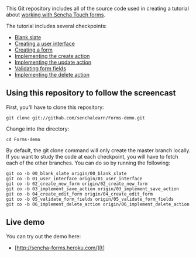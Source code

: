 This Git repository includes all of the source code used in creating a tutorial about [working with Sencha Touch forms][t].

The tutorial includes several checkpoints:

* [Blank slate][00]
* [Creating a user interface][01]
* [Creating a form][02]
* [Implementing the create action][03]
* [Implementing the update action][04]
* [Validating form fields][05]
* [Implementing the delete action][06]

## Using this repository to follow the screencast

First, you'll have to clone this repository:

    git clone git://github.com/senchalearn/Forms-demo.git

Change into the directory:

    cd Forms-demo

By default, the git clone command will only create the master branch locally. If you want to study the code at each checkpoint, you will have to fetch each of the other branches. You can do so by running the following:

    git co -b 00_blank_slate origin/00_blank_slate
    git co -b 01_user_interface origin/01_user_interface
    git co -b 02_create_new_form origin/02_create_new_form
    git co -b 03_implement_save_action origin/03_implement_save_action
    git co -b 04_create_edit_form origin/04_create_edit_form
    git co -b 05_validate_form_fields origin/05_validate_form_fields
    git co -b 06_implement_delete_action origin/06_implement_delete_action

## Live demo

You can try out the demo here:

* [http://sencha-forms.heroku.com/][t]

[t]: http://www.sencha.com/learn/working-with-forms/
[00]: https://github.com/senchalearn/Forms-demo/tree/00_blank_slate
[01]: https://github.com/senchalearn/Forms-demo/tree/01_user_interface
[02]: https://github.com/senchalearn/Forms-demo/tree/02_create_new_form
[03]: https://github.com/senchalearn/Forms-demo/tree/03_implement_save_action
[04]: https://github.com/senchalearn/Forms-demo/tree/04_create_edit_form
[05]: https://github.com/senchalearn/Forms-demo/tree/05_validate_form_fields
[06]: https://github.com/senchalearn/Forms-demo/tree/06_implement_delete_action
